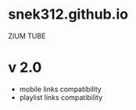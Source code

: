 # snek312.github.io

ZIUM TUBE


# v 2.0 
- mobile links compatibility
- playlist links compatibility